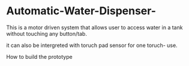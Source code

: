 # Automatic-Water-Dispenser-
This is a motor driven system that allows user to access water in a tank without touching any button/tab.

it can also be intergreted with toruch pad sensor for one toruch- use.

How to build the prototype
